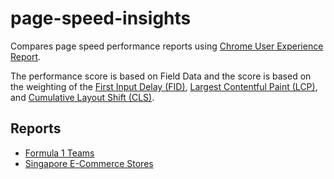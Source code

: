 # page-speed-insights

Compares page speed performance reports using [Chrome User Experience Report](https://developers.google.com/web/tools/chrome-user-experience-report).

The performance score is based on Field Data and the score is based on the weighting of the [First Input Delay (FID)](https://web.dev/fid), [Largest Contentful Paint (LCP)](https://web.dev/lcp/), and [Cumulative Layout Shift (CLS)](https://web.dev/cls/).

## Reports

- [Formula 1 Teams](https://f1-page-speed-insights.netlify.app/)
- [Singapore E-Commerce Stores](https://f1-page-speed-insights.netlify.app/)
